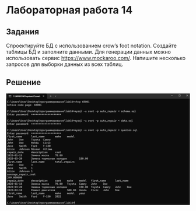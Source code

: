 # Лабораторная работа 14
## Задания 
Спроектируйте БД с использованием crow’s foot notation.
Создайте таблицы БД и заполните данными. Для генерации данных можно использовать сервис https://www.mockaroo.com/.
Напишите несколько запросов для выборки данных из всех таблиц.
## Решение
![screenshots](L14.png)
